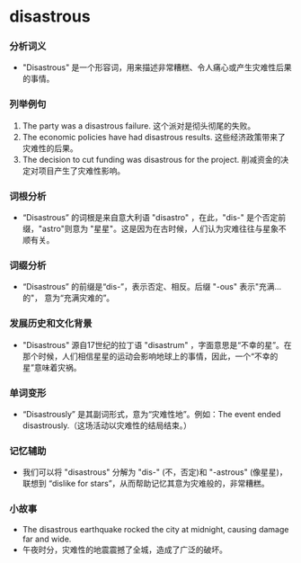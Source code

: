 # disastrous

### 分析词义

  

*   "Disastrous" 是一个形容词，用来描述非常糟糕、令人痛心或产生灾难性后果的事情。

  

### 列举例句

  

1.  The party was a disastrous failure. 这个派对是彻头彻尾的失败。
2.  The economic policies have had disastrous results. 这些经济政策带来了灾难性的后果。
3.  The decision to cut funding was disastrous for the project. 削减资金的决定对项目产生了灾难性影响。

  

### 词根分析

  

*   “Disastrous” 的词根是来自意大利语 "disastro" ，在此，"dis-" 是个否定前缀，"astro"则意为 "星星"。这是因为在古时候，人们认为灾难往往与星象不顺有关。

  

### 词缀分析

  

*   “Disastrous” 的前缀是“dis-”，表示否定、相反。后缀 "-ous" 表示"充满...的"， 意为“充满灾难的”。

  

### 发展历史和文化背景

  

*   "Disastrous" 源自17世纪的拉丁语 "disastrum" ，字面意思是“不幸的星”。在那个时候，人们相信星星的运动会影响地球上的事情，因此，一个“不幸的星”意味着灾祸。

  

### 单词变形

  

*   “Disastrously” 是其副词形式，意为“灾难性地”。例如：The event ended disastrously.（这场活动以灾难性的结局结束。）

  

### 记忆辅助

  

*   我们可以将 "disastrous" 分解为 "dis-" (不，否定)和 "-astrous" (像星星)，联想到 “dislike for stars”，从而帮助记忆其意为灾难般的，非常糟糕。

  

### 小故事

  

*   The disastrous earthquake rocked the city at midnight, causing damage far and wide.
*   午夜时分，灾难性的地震震撼了全城，造成了广泛的破坏。
